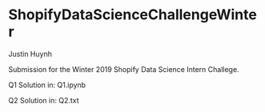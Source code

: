 # ShopifyDataScienceChallengeWinter
Justin Huynh

Submission for the Winter 2019 Shopify Data Science Intern Challege.

Q1 Solution in: Q1.ipynb

Q2 Solution in: Q2.txt
